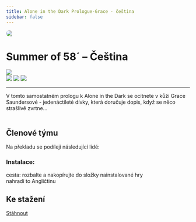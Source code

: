 ```yaml
---
title: Alone in the Dark Prologue-Grace - čeština
sidebar: false
---
```

<script setup lang="ts">
const people = {
  lead: [
    { name: "Pertim", role: "Vedení projektu"}
  ],
  l10n: [
    { name: "Pertim", role: "Překlad"},
    { name: "Pertim", role: "Korektura"},
  ],
  support: [
    { name: "savlozubaveverka, Tom Bombadil", role: "Technika, fonty"},
  ]
};
</script>

<div style="border-radius: 16px; overflow: hidden; margin-bottom: 16px;">
  <img src="https://imgur.com/g4RsRYV">
</div> 

# Summer of 58´ – Čeština

![](https://img.shields.io/badge/přeloženo-100%25-darkgreen?style=for-the-badge)<br>
![](https://img.shields.io/badge/herní%20klient-steam-grey?style=for-the-badge) 
![](https://img.shields.io/badge/verze%20hry-aktuální-grey?style=for-the-badge) 
![](https://img.shields.io/badge/verze%20překladu-1.0-grey?style=for-the-badge)

------------
V tomto samostatném prologu k Alone in the Dark se ocitnete v kůži Grace Saundersové - jedenáctileté dívky, která doručuje dopis, když se něco strašlivě zvrtne...<br /><br />

## Členové týmu

Na překladu se podílejí následující lidé:

<PTeamMembers :members="people.lead" />

<PTeamMembers :members="people.l10n" />

<PTeamMembers :members="people.support" />

<PTeamMembers :members="people.partners" />

### Instalace:
cesta: rozbalte a nakopírujte do složky nainstalované hry <br />
nahradí to Angličtinu

## Ke stažení
[Stáhnout](https://fastshare.live/28409100/alone-in-the-dark-prologue-grace-cz.rar)







